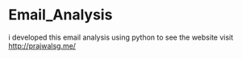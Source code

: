 # Email_Analysis
i developed this email analysis using python to see the website visit http://prajwalsg.me/
